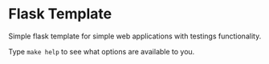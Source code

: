 # Flask Template

Simple flask template for simple web applications with testings functionality.

Type `make help` to see what options are available to you.
